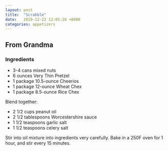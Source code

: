 ```yaml
---
layout: post
title:  "Scrabble"
date:   2019-12-22 12:05:26 +0000
categories: appetizers
---
```


## From Grandma
### Ingredients
* 3-4 cans mixed nuts
* 6 ounces Very Thin Pretzel
* 1 package 10.5-ounce Cheerios
* 1 package 12-ounce Wheat Chex
* 1 package 8.5-ounce Rice Chex


Blend together:


* 2 1/2 cups peanut oil
* 2 1/2 tablespoons Worcestershire sauce
* 1 1/2 teaspoons garlic salt
* 1 1/2 teaspoons celery salt


Stir into oil mixture into ingredients very carefully. Bake in a 250F oven for 1 hour, and stir every 15 minutes.
